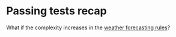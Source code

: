 # Passing tests recap

What if the complexity increases in the [weather forecasting rules](https://github.com/code-craft-us-1/test-failer-in-cpp-srivathsa-sarvothama/blob/master/weatherreport%2FReportGenerator.cpp)?
